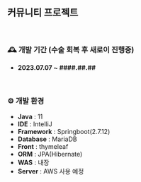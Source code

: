 ## 커뮤니티 프로젝트
<br>

### 🕰️ 개발 기간 (수술 회복 후 새로이 진행중)
- **2023.07.07 ~ ####.##.##**

<br>

### ⚙️ 개발 환경
- **Java** : 11
- **IDE** : IntelliJ
- **Framework** : Springboot(2.7.12)
- **Database** : MariaDB
- **Front** : thymeleaf
- **ORM** : JPA(Hibernate)
- **WAS** : 내장
- **Server** : AWS 사용 예정
